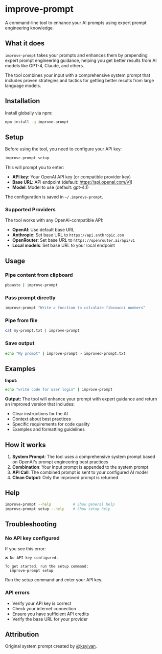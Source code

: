 # improve-prompt

A command-line tool to enhance your AI prompts using expert prompt engineering knowledge.

## What it does

`improve-prompt` takes your prompts and enhances them by prepending expert prompt engineering guidance, helping you get better results from AI models like GPT-4, Claude, and others.

The tool combines your input with a comprehensive system prompt that includes proven strategies and tactics for getting better results from large language models.

## Installation

Install globally via npm:

```bash
npm install -g improve-prompt
```

## Setup

Before using the tool, you need to configure your API key:

```bash
improve-prompt setup
```

This will prompt you to enter:
- **API key**: Your OpenAI API key (or compatible provider key)
- **Base URL**: API endpoint (default: https://api.openai.com/v1)
- **Model**: Model to use (default: gpt-4.1)

The configuration is saved in `~/.improve-prompt`.

### Supported Providers

The tool works with any OpenAI-compatible API:
- **OpenAI**: Use default base URL
- **Anthropic**: Set base URL to `https://api.anthropic.com`
- **OpenRouter**: Set base URL to `https://openrouter.ai/api/v1`
- **Local models**: Set base URL to your local endpoint

## Usage

### Pipe content from clipboard

```bash
pbpaste | improve-prompt
```

### Pass prompt directly

```bash
improve-prompt "Write a function to calculate fibonacci numbers"
```

### Pipe from file

```bash
cat my-prompt.txt | improve-prompt
```

### Save output

```bash
echo "My prompt" | improve-prompt > improved-prompt.txt
```

## Examples

**Input:**
```bash
echo "write code for user login" | improve-prompt
```

**Output:**
The tool will enhance your prompt with expert guidance and return an improved version that includes:
- Clear instructions for the AI
- Context about best practices
- Specific requirements for code quality
- Examples and formatting guidelines

## How it works

1. **System Prompt**: The tool uses a comprehensive system prompt based on OpenAI's prompt engineering best practices
2. **Combination**: Your input prompt is appended to the system prompt
3. **API Call**: The combined prompt is sent to your configured AI model
4. **Clean Output**: Only the improved prompt is returned

## Help

```bash
improve-prompt --help          # Show general help
improve-prompt setup --help    # Show setup help
```

## Troubleshooting

### No API key configured
If you see this error:
```
❌ No API key configured.

To get started, run the setup command:
  improve-prompt setup
```

Run the setup command and enter your API key.

### API errors
- Verify your API key is correct
- Check your internet connection
- Ensure you have sufficient API credits
- Verify the base URL for your provider

## Attribution

Original system prompt created by [@ksylvan](https://github.com/ksylvan).
